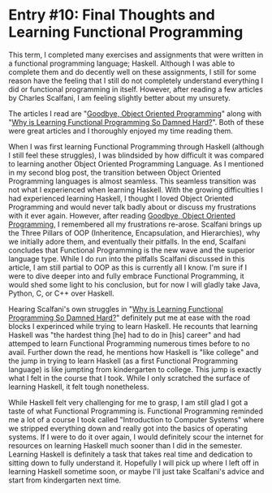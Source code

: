 # Entry #10: Final Thoughts and Learning Functional Programming

This term, I completed many exercises and assignments that were written in a functional programming language; Haskell. Although I was able to complete them and do decently well on these assignments, I still for some reason have the feeling that I still do not completely understand everything I did or functional programming in itself. However, after reading a few articles by Charles Scalfani, I am feeling slightly better about my unsurety.

The articles I read are "[Goodbye, Object Oriented Programming](https://medium.com/@cscalfani/goodbye-object-oriented-programming-a59cda4c0e53#.p6vn7xvdj)" along with "[Why is Learning Functional Programming So Damned Hard?](https://medium.com/@cscalfani/why-is-learning-functional-programming-so-damned-hard-bfd00202a7d1)". Both of these were great articles and I thoroughly enjoyed my time reading them. 

When I was first learning Functional Programming through Haskell (although I still feel these struggles), I was blindsided by how difficult it was compared to learning another Object Oriented Programming Language. As I mentioned in my second blog post, the transition between Object Oriented Programming languages is almost seamless. This seamless transition was not what I experienced when learning Haskell. With the growing difficulties I had experienced learning Haskell, I thought I loved Object Oriented Programming and would never talk badly about or discuss my frustrations with it ever again. However, after reading [Goodbye, Object Oriented Programming](https://medium.com/@cscalfani/goodbye-object-oriented-programming-a59cda4c0e53#.p6vn7xvdj), I remembered all my frustrations re-arose. Scalfani brings up the Three Pillars of OOP (Inheritence, Encapsulation, and Hierarchies), why we initially adore them, and eventually their pitfalls. In the end, Scalfani concludes that Functional Programming is the new wave and the superior language type. While I do run into the pitfalls Scalfani discussed in this article, I am still partial to OOP as this is currently all I know. I'm sure if I were to dive deeper into and fully embrace Functional Programming, it would shed some light to his conclusion, but for now I will gladly take Java, Python, C, or C++ over Haskell.  

Hearing Scalfani's own struggles in "[Why is Learning Functional Programming So Damned Hard?](https://medium.com/@cscalfani/why-is-learning-functional-programming-so-damned-hard-bfd00202a7d1)" definitely put me at ease with the road blocks I experinced while trying to learn Haskell. He recounts that learning Haskell was "the hardest thing [he] had to do in [his] career" and had attemped to learn Functional Programming numerous times before to no avail. Further down the read, he mentions how Haskell is "like college" and the jump in trying to learn Haskell (as a first Functional Programming language) is like jumpting from kindergarten to college. This jump is exactly what I felt in the course that I took. While I only scratched the surface of learning Haskell, it felt tough nonetheless. 
 
While Haskell felt very challenging for me to grasp, I am still glad I got a taste of what Functional Programming is. Functional Programming reminded me a lot of a course I took called "Introduction to Computer Systems" where we stripped everything down and really got into the basics of operating systems. If I were to do it over again, I would definitely scour the internet for resources on learning Haskell much sooner than I did in the semester. Learning Haskell is definitely a task that takes real time and dedication to sitting down to fully understand it. Hopefully I will pick up where I left off in learning Haskell sometime soon, or maybe I'll just take Scalfani's advice and start from kindergarten next time. 